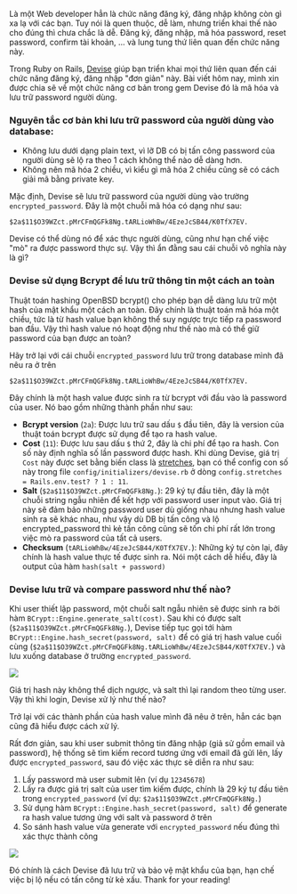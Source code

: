 Là một Web developer hẳn là chức năng đăng ký, đăng nhập không còn gì xa lạ với các bạn. Tuy nói là quen thuộc, dễ làm, nhưng triển khai thế nào cho đúng thì chưa chắc là dễ. Đăng ký, đăng nhập, mã hóa password, reset password, confirm tài khoản, ... và lung tung thứ liên quan đến chức năng này.

Trong Ruby on Rails, [Devise](https://github.com/plataformatec/devise) giúp bạn triển khai mọi thứ liên quan đến cái chức năng đăng ký, đăng nhập "đơn giản" này. Bài viết hôm nay, mình xin được chia sẽ về một chức năng cơ bản trong gem Devise đó là mã hóa và lưu trữ password người dùng.

### Nguyên tắc cơ bản khi lưu trữ password của người dùng vào database:

* Không lưu dưới dạng plain text, vì lỡ DB có bị tấn công password của người dùng sẽ lộ ra theo 1 cách không thể nào dễ dàng hơn.
* Không nên mã hóa 2 chiều, vì kiểu gì mã hóa 2 chiều cũng sẽ có cách giải mã bằng private key.

Mặc định, Devise sẽ lưu trữ password của người dùng vào trường `encrypted_password`. Đây là một chuỗi mã hóa có dạng như sau:

`$2a$11$O39WZct.pMrCFmQGFk8Ng.tARLioWhBw/4EzeJcSB44/K0TfX7EV.`

Devise có thể dùng nó để xác thực người dùng, cũng như hạn chế việc "mò" ra được password thực sự. Vậy thì ẩn đằng sau cái chuỗi vô nghĩa này là gì?

### Devise sử dụng Bcrypt để lưu trữ thông tin một cách an toàn

Thuật toán hashing OpenBSD bcrypt() cho phép bạn dễ dàng lưu trữ một hash của mật khẩu một cách an toàn. Đây chính là thuật toán mã hóa một chiều, tức là từ hash value bạn không thể suy ngược trực tiếp ra password ban đầu. Vậy thì hash value nó hoạt động như thế nào mà có thể giữ password của bạn được an toàn?

Hãy trở lại với cái chuỗi `encrypted_password` lưu trữ trong database mình đã nêu ra ở trên

`$2a$11$O39WZct.pMrCFmQGFk8Ng.tARLioWhBw/4EzeJcSB44/K0TfX7EV.`

Đây chính là một hash value được sinh ra từ bcrypt với đầu vào là password của user. Nó bao gồm những thành phần như sau:

* **Bcrypt version** (`2a`): Được lưu trữ sau dấu `$` đầu tiên, đây là version của thuật toán bcrypt được sử dụng để tạo ra hash value.
* **Cost** (`11`): Được lưu sau dấu `$` thứ 2, đây là chi phí để tạo ra hash. Con số này định nghĩa số lần password được hash. Khi dùng Devise, giá trị `Cost` này được set bằng biến class là [stretches](https://github.com/plataformatec/devise/blob/715192a7709a4c02127afb067e66230061b82cf2/lib/devise.rb#L74), bạn có thể config con số này trong file `config/initializers/devise.rb` ở dòng `config.stretches = Rails.env.test? ? 1 : 11`.
* **Salt** (`$2a$11$O39WZct.pMrCFmQGFk8Ng.`): 29 ký tự đầu tiên, đây là một chuỗi string ngẫu nhiên để kết hợp với password user input vào. Giá trị này sẽ đảm bảo những password user dù giống nhau nhưng hash value sinh ra sẽ khác nhau, như vậy dù DB bị tấn công và lộ encrypted_password thì kẻ tấn công cũng sẽ tốn chi phí rất lớn trong việc mò ra password của tất cả users.
* **Checksum** (`tARLioWhBw/4EzeJcSB44/K0TfX7EV.`): Những ký tự còn lại, đây chính là hash value thực tế được sinh ra. Nói một cách dễ hiểu, đây là output của hàm `hash(salt + password)`

### Devise lưu trữ và compare password như thế nào?

Khi user thiết lập password, một chuỗi salt ngẫu nhiên sẽ được sinh ra bởi hàm `BCrypt::Engine.generate_salt(cost)`. Sau khi có được salt (`$2a$11$O39WZct.pMrCFmQGFk8Ng.`), Devise tiếp tục gọi tới hàm `BCrypt::Engine.hash_secret(password, salt)` để có giá trị hash value cuối cùng (`$2a$11$O39WZct.pMrCFmQGFk8Ng.tARLioWhBw/4EzeJcSB44/K0TfX7EV.`) và lưu xuống database ở trường `encrypted_password`.

![](https://images.viblo.asia/da7f417e-992d-44a2-853d-66f0ce3de1b6.png)

Giá trị hash này không thể dịch ngược, và salt thì lại random theo từng user. Vậy thì khi login, Devise xử lý như thế nào?

Trở lại với các thành phần của hash value mình đã nêu ở trên, hẳn các bạn cũng đã hiểu được cách xử lý.

Rất đơn giản, sau khi user submit thông tin đăng nhập (giả sử gồm email và password), hệ thống sẽ tìm kiếm record tương ứng với email đã gửi lên, lấy được `encrypted_password`, sau đó việc xác thực sẽ diễn ra như sau:

1. Lấy password mà user submit lên (ví dụ `12345678`)
2. Lấy ra được giá trị salt của user tìm kiếm được, chính là 29 ký tự đầu tiên trong `encrypted_password` (ví dụ: `$2a$11$O39WZct.pMrCFmQGFk8Ng.`)
3. Sử dụng hàm `BCrypt::Engine.hash_secret(password, salt)` để generate ra hash value tương ứng với salt và password ở trên
4. So sánh hash value vừa generate với `encrypted_password` nếu đúng thì xác thực thành công

![](https://images.viblo.asia/40e2337a-667a-4f4c-94a7-7dc0575aea88.png)

Đó chính là cách Devise đã lưu trữ và bảo vệ mật khẩu của bạn, hạn chế việc bị lộ nếu có tấn công từ kẻ xấu. Thank for your reading!